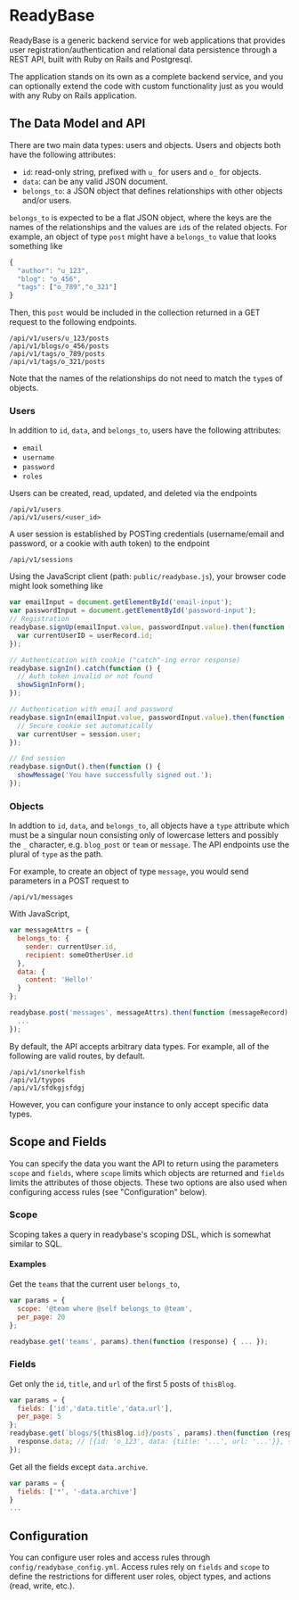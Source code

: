 # ReadyBase

ReadyBase is a generic backend service for web applications that provides user registration/authentication and relational data persistence through a REST API, built with Ruby on Rails and Postgresql.

The application stands on its own as a complete backend service, and you can optionally extend the code with custom functionality just as you would with any Ruby on Rails application.

## The Data Model and API

There are two main data types: users and objects. Users and objects both have the following attributes:

- `id`: read-only string, prefixed with `u_` for users and `o_` for objects.
- `data`: can be any valid JSON document.
- `belongs_to`: a JSON object that defines relationships with other objects and/or users.

`belongs_to` is expected to be a flat JSON object, where the keys are the names of the relationships and the values are `id`s of the related objects. For example, an object of type `post` might have a `belongs_to` value that looks something like

```js
{
  "author": "u_123",
  "blog": "o_456",
  "tags": ["o_789","o_321"]
}
```

Then, this `post` would be included in the collection returned in a GET request to the following endpoints.

```
/api/v1/users/u_123/posts
/api/v1/blogs/o_456/posts
/api/v1/tags/o_789/posts
/api/v1/tags/o_321/posts
```

Note that the names of the relationships do not need to match the `type`s of objects.

### Users

In addition to `id`, `data`, and `belongs_to`, users have the following attributes:

- `email`
- `username`
- `password`
- `roles`

Users can be created, read, updated, and deleted via the endpoints

```
/api/v1/users
/api/v1/users/<user_id>
```

A user session is established by POSTing credentials (username/email and password, or a cookie with auth token) to the endpoint

```
/api/v1/sessions
```

Using the JavaScript client (path: `public/readybase.js`), your browser code might look something like

```js
var emailInput = document.getElementById('email-input');
var passwordInput = document.getElementById('password-input');
// Registration
readybase.signUp(emailInput.value, passwordInput.value).then(function (userRecord) {
  var currentUserID = userRecord.id;
});

// Authentication with cookie ("catch"-ing error response)
readybase.signIn().catch(function () {
  // Auth token invalid or not found
  showSignInForm();
});

// Authentication with email and password
readybase.signIn(emailInput.value, passwordInput.value).then(function (session) {
  // Secure cookie set automatically
  var currentUser = session.user;
});

// End session
readybase.signOut().then(function () {
  showMessage('You have successfully signed out.');
});
```

### Objects

In addtion to `id`, `data`, and `belongs_to`, all objects have a `type` attribute which must be a singular noun consisting only of lowercase letters and possibly the `_` character, e.g. `blog_post` or `team` or `message`. The API endpoints use the plural of `type` as the path.

For example, to create an object of type `message`, you would send parameters in a POST request to

```
/api/v1/messages
```

With JavaScript,

```js
var messageAttrs = {
  belongs_to: {
    sender: currentUser.id,
    recipient: someOtherUser.id
  },
  data: {
    content: 'Hello!'
  }
};

readybase.post('messages', messageAttrs).then(function (messageRecord) {
  ...
});
```

By default, the API accepts arbitrary data types. For example, all of the following are valid routes, by default.

```
/api/v1/snorkelfish
/api/v1/tyypos
/api/v1/sfdkgjsfdgj
```

However, you can configure your instance to only accept specific data types.

## Scope and Fields

You can specify the data you want the API to return using the parameters `scope` and `fields`, where `scope` limits which objects are returned and `fields` limits the attributes of those objects. These two options are also used when configuring access rules (see "Configuration" below).

### Scope

Scoping takes a query in readybase's scoping DSL, which is somewhat similar to SQL.

#### Examples

Get the `teams` that the current user `belongs_to`,

```js
var params = {
  scope: '@team where @self belongs_to @team',
  per_page: 20
};

readybase.get('teams', params).then(function (response) { ... });
```

### Fields

Get only the `id`, `title`, and `url` of the first 5 posts of `thisBlog`.

```js
var params = {
  fields: ['id','data.title','data.url'],
  per_page: 5
};
readybase.get(`blogs/${thisBlog.id}/posts`, params).then(function (response) {
  response.data; // [{id: 'o_123', data: {title: '...', url: '...'}}, {...}]
});
```

Get all the fields except `data.archive`.

```js
var params = {
  fields: ['*', '-data.archive']
}
...
```

## Configuration

You can configure user roles and access rules through `config/readybase_config.yml`. Access rules rely on `fields` and `scope` to define the restrictions for different user roles, object types, and actions (read, write, etc.).
